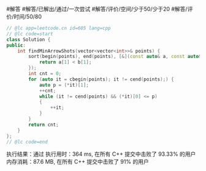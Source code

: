#解答 #解答/已解出/通过/一次尝试 #解答/评价/空间/少于50/少于20 #解答/评价/时间/50/80

```C++
// @lc app=leetcode.cn id=605 lang=cpp
// @lc code=start
class Solution {
public:
    int findMinArrowShots(vector<vector<int>>& points) {
		sort(begin(points), end(points), [&](const auto& a, const auto& b){
			return a[1] < b[1];
		});
		int cnt = 0;
		for (auto it = cbegin(points); it != cend(points);) {
			auto p = (*it)[1];
			++cnt;
			while (it != cend(points) && (*it)[0] <= p)
			{
				++it;
			}
		}
		return cnt;
    }
};
// @lc code=end
```

执行结果：通过
执行用时：364 ms, 在所有 C++ 提交中击败了 93.33% 的用户
内存消耗：87.6 MB, 在所有 C++ 提交中击败了 91% 的用户